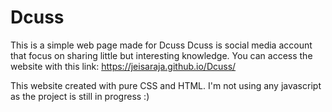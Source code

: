 # Dcuss
This is a simple web page made for Dcuss
Dcuss is social media account that focus on sharing little but interesting knowledge.
You can access the website with this link:
https://jeisaraja.github.io/Dcuss/

This website created with pure CSS and HTML.
I'm not using any javascript as the project is still in progress :)
